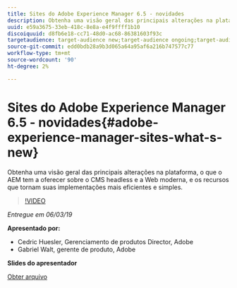 ```yaml
---
title: Sites do Adobe Experience Manager 6.5 - novidades
description: Obtenha uma visão geral das principais alterações na plataforma, o que o AEM tem a oferecer sobre o CMS headless e a Web moderna, e os recursos que tornam suas implementações mais eficientes e simples.
uuid: e59a3675-33eb-418c-8e8a-e4f9ffff1b10
discoiquuid: d8fb6e18-cc71-48d0-ac68-86381603f93c
targetaudience: target-audience new;target-audience ongoing;target-audience upgrader
source-git-commit: edd0bdb28a9b3d065a64a95af6a216b747577c77
workflow-type: tm+mt
source-wordcount: '90'
ht-degree: 2%

---
```


# Sites do Adobe Experience Manager 6.5 - novidades{#adobe-experience-manager-sites-what-s-new}

Obtenha uma visão geral das principais alterações na plataforma, o que o AEM tem a oferecer sobre o CMS headless e a Web moderna, e os recursos que tornam suas implementações mais eficientes e simples.

>[!VIDEO](https://video.tv.adobe.com/v/26368/?quality=9)

*Entregue em 06/03/19*

**Apresentado por:**

* Cedric Huesler, Gerenciamento de produtos Director, Adobe
* Gabriel Walt, gerente de produto, Adobe

**Slides do apresentador**

[Obter arquivo](assets/aem65-whatsnewgem-march6.pdf)
